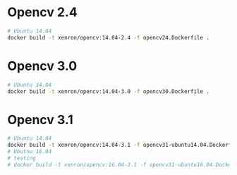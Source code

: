
# Opencv 2.4
```bash
# Ubuntu 14.04
docker build -t xenron/opencv:14.04-2.4 -f opencv24.Dockerfile .
```

# Opencv 3.0
```bash
# Ubuntu 14.04
docker build -t xenron/opencv:14.04-3.0 -f opencv30.Dockerfile .
```

# Opencv 3.1
```bash
# Ubuntu 14.04
docker build -t xenron/opencv:14.04-3.1 -f opencv31-ubuntu14.04.Dockerfile .
# Ubutnu 16.04
# testing
# docker build -t xenron/opencv:16.04-3.1 -f opencv31-ubuntu16.04.Dockerfile .
```
